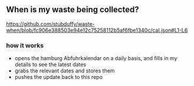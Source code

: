 ## When is my waste being collected?
  https://github.com/stubduffy/waste-when/blob/fc906e388503e94e12c75258112b5af6fbe1340c/cal.json#L1-L6
  
  ### how it works
  - opens the hamburg Abfuhrkalendar on a daily basis, and fills in my details to see the latest dates
  - grabs the relevant dates and stores them
  - pushes the update back to this repo
  
